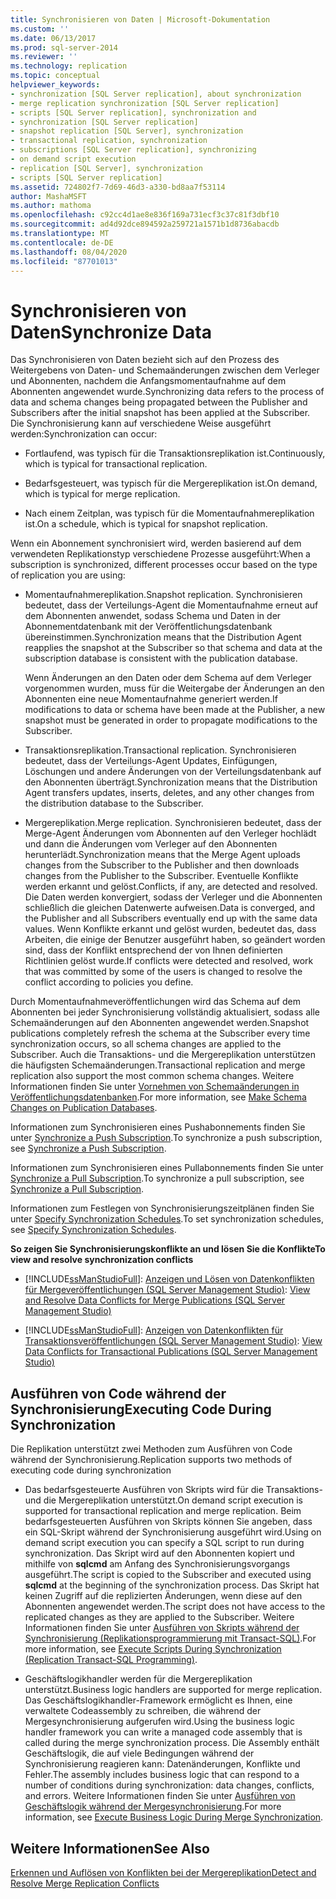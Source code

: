 ```yaml
---
title: Synchronisieren von Daten | Microsoft-Dokumentation
ms.custom: ''
ms.date: 06/13/2017
ms.prod: sql-server-2014
ms.reviewer: ''
ms.technology: replication
ms.topic: conceptual
helpviewer_keywords:
- synchronization [SQL Server replication], about synchronization
- merge replication synchronization [SQL Server replication]
- scripts [SQL Server replication], synchronization and
- synchronization [SQL Server replication]
- snapshot replication [SQL Server], synchronization
- transactional replication, synchronization
- subscriptions [SQL Server replication], synchronizing
- on demand script execution
- replication [SQL Server], synchronization
- scripts [SQL Server replication]
ms.assetid: 724802f7-7d69-46d3-a330-bd8aa7f53114
author: MashaMSFT
ms.author: mathoma
ms.openlocfilehash: c92cc4d1ae8e836f169a731ecf3c37c81f3dbf10
ms.sourcegitcommit: ad4d92dce894592a259721a1571b1d8736abacdb
ms.translationtype: MT
ms.contentlocale: de-DE
ms.lasthandoff: 08/04/2020
ms.locfileid: "87701013"
---
```

# <a name="synchronize-data"></a><span data-ttu-id="74b61-102">Synchronisieren von Daten</span><span class="sxs-lookup"><span data-stu-id="74b61-102">Synchronize Data</span></span>
  <span data-ttu-id="74b61-103">Das Synchronisieren von Daten bezieht sich auf den Prozess des Weitergebens von Daten- und Schemaänderungen zwischen dem Verleger und Abonnenten, nachdem die Anfangsmomentaufnahme auf dem Abonnenten angewendet wurde.</span><span class="sxs-lookup"><span data-stu-id="74b61-103">Synchronizing data refers to the process of data and schema changes being propagated between the Publisher and Subscribers after the initial snapshot has been applied at the Subscriber.</span></span> <span data-ttu-id="74b61-104">Die Synchronisierung kann auf verschiedene Weise ausgeführt werden:</span><span class="sxs-lookup"><span data-stu-id="74b61-104">Synchronization can occur:</span></span>  
  
-   <span data-ttu-id="74b61-105">Fortlaufend, was typisch für die Transaktionsreplikation ist.</span><span class="sxs-lookup"><span data-stu-id="74b61-105">Continuously, which is typical for transactional replication.</span></span>  
  
-   <span data-ttu-id="74b61-106">Bedarfsgesteuert, was typisch für die Mergereplikation ist.</span><span class="sxs-lookup"><span data-stu-id="74b61-106">On demand, which is typical for merge replication.</span></span>  
  
-   <span data-ttu-id="74b61-107">Nach einem Zeitplan, was typisch für die Momentaufnahmereplikation ist.</span><span class="sxs-lookup"><span data-stu-id="74b61-107">On a schedule, which is typical for snapshot replication.</span></span>  
  
 <span data-ttu-id="74b61-108">Wenn ein Abonnement synchronisiert wird, werden basierend auf dem verwendeten Replikationstyp verschiedene Prozesse ausgeführt:</span><span class="sxs-lookup"><span data-stu-id="74b61-108">When a subscription is synchronized, different processes occur based on the type of replication you are using:</span></span>  
  
-   <span data-ttu-id="74b61-109">Momentaufnahmereplikation.</span><span class="sxs-lookup"><span data-stu-id="74b61-109">Snapshot replication.</span></span> <span data-ttu-id="74b61-110">Synchronisieren bedeutet, dass der Verteilungs-Agent die Momentaufnahme erneut auf dem Abonnenten anwendet, sodass Schema und Daten in der Abonnementdatenbank mit der Veröffentlichungsdatenbank übereinstimmen.</span><span class="sxs-lookup"><span data-stu-id="74b61-110">Synchronization means that the Distribution Agent reapplies the snapshot at the Subscriber so that schema and data at the subscription database is consistent with the publication database.</span></span>  
  
     <span data-ttu-id="74b61-111">Wenn Änderungen an den Daten oder dem Schema auf dem Verleger vorgenommen wurden, muss für die Weitergabe der Änderungen an den Abonnenten eine neue Momentaufnahme generiert werden.</span><span class="sxs-lookup"><span data-stu-id="74b61-111">If modifications to data or schema have been made at the Publisher, a new snapshot must be generated in order to propagate modifications to the Subscriber.</span></span>  
  
-   <span data-ttu-id="74b61-112">Transaktionsreplikation.</span><span class="sxs-lookup"><span data-stu-id="74b61-112">Transactional replication.</span></span> <span data-ttu-id="74b61-113">Synchronisieren bedeutet, dass der Verteilungs-Agent Updates, Einfügungen, Löschungen und andere Änderungen von der Verteilungsdatenbank auf den Abonnenten überträgt.</span><span class="sxs-lookup"><span data-stu-id="74b61-113">Synchronization means that the Distribution Agent transfers updates, inserts, deletes, and any other changes from the distribution database to the Subscriber.</span></span>  
  
-   <span data-ttu-id="74b61-114">Mergereplikation.</span><span class="sxs-lookup"><span data-stu-id="74b61-114">Merge replication.</span></span> <span data-ttu-id="74b61-115">Synchronisieren bedeutet, dass der Merge-Agent Änderungen vom Abonnenten auf den Verleger hochlädt und dann die Änderungen vom Verleger auf den Abonnenten herunterlädt.</span><span class="sxs-lookup"><span data-stu-id="74b61-115">Synchronization means that the Merge Agent uploads changes from the Subscriber to the Publisher and then downloads changes from the Publisher to the Subscriber.</span></span> <span data-ttu-id="74b61-116">Eventuelle Konflikte werden erkannt und gelöst.</span><span class="sxs-lookup"><span data-stu-id="74b61-116">Conflicts, if any, are detected and resolved.</span></span> <span data-ttu-id="74b61-117">Die Daten werden konvergiert, sodass der Verleger und die Abonnenten schließlich die gleichen Datenwerte aufweisen.</span><span class="sxs-lookup"><span data-stu-id="74b61-117">Data is converged, and the Publisher and all Subscribers eventually end up with the same data values.</span></span> <span data-ttu-id="74b61-118">Wenn Konflikte erkannt und gelöst wurden, bedeutet das, dass Arbeiten, die einige der Benutzer ausgeführt haben, so geändert worden sind, dass der Konflikt entsprechend der von Ihnen definierten Richtlinien gelöst wurde.</span><span class="sxs-lookup"><span data-stu-id="74b61-118">If conflicts were detected and resolved, work that was committed by some of the users is changed to resolve the conflict according to policies you define.</span></span>  
  
 <span data-ttu-id="74b61-119">Durch Momentaufnahmeveröffentlichungen wird das Schema auf dem Abonnenten bei jeder Synchronisierung vollständig aktualisiert, sodass alle Schemaänderungen auf den Abonnenten angewendet werden.</span><span class="sxs-lookup"><span data-stu-id="74b61-119">Snapshot publications completely refresh the schema at the Subscriber every time synchronization occurs, so all schema changes are applied to the Subscriber.</span></span> <span data-ttu-id="74b61-120">Auch die Transaktions- und die Mergereplikation unterstützen die häufigsten Schemaänderungen.</span><span class="sxs-lookup"><span data-stu-id="74b61-120">Transactional replication and merge replication also support the most common schema changes.</span></span> <span data-ttu-id="74b61-121">Weitere Informationen finden Sie unter [Vornehmen von Schemaänderungen in Veröffentlichungsdatenbanken](publish/make-schema-changes-on-publication-databases.md).</span><span class="sxs-lookup"><span data-stu-id="74b61-121">For more information, see [Make Schema Changes on Publication Databases](publish/make-schema-changes-on-publication-databases.md).</span></span>  
  
 <span data-ttu-id="74b61-122">Informationen zum Synchronisieren eines Pushabonnements finden Sie unter [Synchronize a Push Subscription](synchronize-a-push-subscription.md).</span><span class="sxs-lookup"><span data-stu-id="74b61-122">To synchronize a push subscription, see [Synchronize a Push Subscription](synchronize-a-push-subscription.md).</span></span>  
  
 <span data-ttu-id="74b61-123">Informationen zum Synchronisieren eines Pullabonnements finden Sie unter [Synchronize a Pull Subscription](synchronize-a-pull-subscription.md).</span><span class="sxs-lookup"><span data-stu-id="74b61-123">To synchronize a pull subscription, see [Synchronize a Pull Subscription](synchronize-a-pull-subscription.md).</span></span>  
  
 <span data-ttu-id="74b61-124">Informationen zum Festlegen von Synchronisierungszeitplänen finden Sie unter [Specify Synchronization Schedules](specify-synchronization-schedules.md).</span><span class="sxs-lookup"><span data-stu-id="74b61-124">To set synchronization schedules, see [Specify Synchronization Schedules](specify-synchronization-schedules.md).</span></span>  
  
 <span data-ttu-id="74b61-125">**So zeigen Sie Synchronisierungskonflikte an und lösen Sie die Konflikte**</span><span class="sxs-lookup"><span data-stu-id="74b61-125">**To view and resolve synchronization conflicts**</span></span>  
  
-   [!INCLUDE[ssManStudioFull](../../includes/ssmanstudiofull-md.md)]<span data-ttu-id="74b61-126">: [Anzeigen und Lösen von Datenkonflikten für Mergeveröffentlichungen &#40;SQL Server Management Studio&#41;](view-and-resolve-data-conflicts-for-merge-publications.md)</span><span class="sxs-lookup"><span data-stu-id="74b61-126">: [View and Resolve Data Conflicts for Merge Publications &#40;SQL Server Management Studio&#41;](view-and-resolve-data-conflicts-for-merge-publications.md)</span></span>  
  
-   [!INCLUDE[ssManStudioFull](../../includes/ssmanstudiofull-md.md)]<span data-ttu-id="74b61-127">: [Anzeigen von Datenkonflikten für Transaktionsveröffentlichungen &#40;SQL Server Management Studio&#41;](view-data-conflicts-for-transactional-publications-sql-server-management-studio.md)</span><span class="sxs-lookup"><span data-stu-id="74b61-127">: [View Data Conflicts for Transactional Publications &#40;SQL Server Management Studio&#41;](view-data-conflicts-for-transactional-publications-sql-server-management-studio.md)</span></span>  
  
## <a name="executing-code-during-synchronization"></a><span data-ttu-id="74b61-128">Ausführen von Code während der Synchronisierung</span><span class="sxs-lookup"><span data-stu-id="74b61-128">Executing Code During Synchronization</span></span>  
 <span data-ttu-id="74b61-129">Die Replikation unterstützt zwei Methoden zum Ausführen von Code während der Synchronisierung.</span><span class="sxs-lookup"><span data-stu-id="74b61-129">Replication supports two methods of executing code during synchronization</span></span>  
  
-   <span data-ttu-id="74b61-130">Das bedarfsgesteuerte Ausführen von Skripts wird für die Transaktions- und die Mergereplikation unterstützt.</span><span class="sxs-lookup"><span data-stu-id="74b61-130">On demand script execution is supported for transactional replication and merge replication.</span></span> <span data-ttu-id="74b61-131">Beim bedarfsgesteuerten Ausführen von Skripts können Sie angeben, dass ein SQL-Skript während der Synchronisierung ausgeführt wird.</span><span class="sxs-lookup"><span data-stu-id="74b61-131">Using on demand script execution you can specify a SQL script to run during synchronization.</span></span> <span data-ttu-id="74b61-132">Das Skript wird auf den Abonnenten kopiert und mithilfe von **sqlcmd** am Anfang des Synchronisierungsvorgangs ausgeführt.</span><span class="sxs-lookup"><span data-stu-id="74b61-132">The script is copied to the Subscriber and executed using **sqlcmd** at the beginning of the synchronization process.</span></span> <span data-ttu-id="74b61-133">Das Skript hat keinen Zugriff auf die replizierten Änderungen, wenn diese auf den Abonnenten angewendet werden.</span><span class="sxs-lookup"><span data-stu-id="74b61-133">The script does not have access to the replicated changes as they are applied to the Subscriber.</span></span> <span data-ttu-id="74b61-134">Weitere Informationen finden Sie unter [Ausführen von Skripts während der Synchronisierung &#40;Replikationsprogrammierung mit Transact-SQL&#41;](execute-scripts-during-synchronization-replication-transact-sql-programming.md).</span><span class="sxs-lookup"><span data-stu-id="74b61-134">For more information, see [Execute Scripts During Synchronization &#40;Replication Transact-SQL Programming&#41;](execute-scripts-during-synchronization-replication-transact-sql-programming.md).</span></span>  
  
-   <span data-ttu-id="74b61-135">Geschäftslogikhandler werden für die Mergereplikation unterstützt.</span><span class="sxs-lookup"><span data-stu-id="74b61-135">Business logic handlers are supported for merge replication.</span></span> <span data-ttu-id="74b61-136">Das Geschäftslogikhandler-Framework ermöglicht es Ihnen, eine verwaltete Codeassembly zu schreiben, die während der Mergesynchronisierung aufgerufen wird.</span><span class="sxs-lookup"><span data-stu-id="74b61-136">Using the business logic handler framework you can write a managed code assembly that is called during the merge synchronization process.</span></span> <span data-ttu-id="74b61-137">Die Assembly enthält Geschäftslogik, die auf viele Bedingungen während der Synchronisierung reagieren kann: Datenänderungen, Konflikte und Fehler.</span><span class="sxs-lookup"><span data-stu-id="74b61-137">The assembly includes business logic that can respond to a number of conditions during synchronization: data changes, conflicts, and errors.</span></span> <span data-ttu-id="74b61-138">Weitere Informationen finden Sie unter [Ausführen von Geschäftslogik während der Mergesynchronisierung](merge/execute-business-logic-during-merge-synchronization.md).</span><span class="sxs-lookup"><span data-stu-id="74b61-138">For more information, see [Execute Business Logic During Merge Synchronization](merge/execute-business-logic-during-merge-synchronization.md).</span></span>  
  
## <a name="see-also"></a><span data-ttu-id="74b61-139">Weitere Informationen</span><span class="sxs-lookup"><span data-stu-id="74b61-139">See Also</span></span>  
 [<span data-ttu-id="74b61-140">Erkennen und Auflösen von Konflikten bei der Mergereplikation</span><span class="sxs-lookup"><span data-stu-id="74b61-140">Detect and Resolve Merge Replication Conflicts</span></span>](merge/advanced-merge-replication-conflict-detection-and-resolution.md)  
  
  
